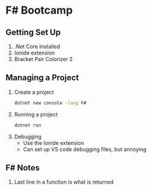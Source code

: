 # F# Bootcamp

## Getting Set Up

1. .Net Core Installed
1. Ionide extension
1. Bracket Pair Colorizer 2

## Managing a Project

1. Create a project
   ```cmd
   dotnet new console -lang F#
   ```
1. Running a project
   ```cmd
   dotnet run
   ```
1. Debugging
   - Use the Ionide extension
   - Can set up VS code debugging files, but annoying

## F# Notes

1. Last line in a function is what is returned
